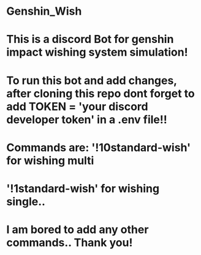 # Genshin_Wish
# This is a discord Bot for genshin impact wishing system simulation!
# To run this bot and add changes, after cloning this repo dont forget to add TOKEN = 'your discord developer token' in a .env file!!
#
# Commands are: '!10standard-wish' for wishing multi
# '!1standard-wish' for wishing single..
#
# I am bored to add any other commands.. Thank you!
